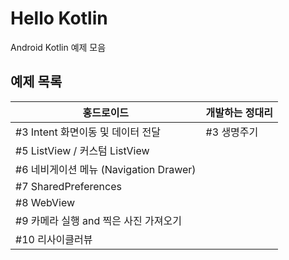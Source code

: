 # Hello Kotlin
Android Kotlin 예제 모음

## 예제 목록
|홍드로이드|개발하는 정대리|
|------|---|
|#3 Intent 화면이동 및 데이터 전달|#3 생명주기|
|#5 ListView / 커스텀 ListView||
|#6 네비게이션 메뉴 (Navigation Drawer)||
|#7 SharedPreferences||
|#8 WebView||
|#9 카메라 실행 and 찍은 사진 가져오기||
|#10 리사이클러뷰||
